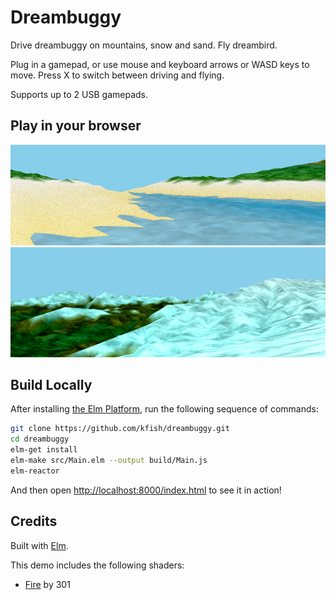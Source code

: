 # Dreambuggy

Drive dreambuggy on mountains, snow and sand. Fly dreambird.

Plug in a gamepad, or use mouse and keyboard arrows or WASD keys to move.
Press X to switch between driving and flying.

Supports up to 2 USB gamepads.

## Play in your browser

[![PLAY](resources/beach1.png)][demo]
[![PLAY](resources/snow1.png)][demo]

[demo]: http://kfish.github.io/dreambuggy/

## Build Locally

After installing [the Elm Platform](https://github.com/elm-lang/elm-platform),
run the following sequence of commands:

```bash
git clone https://github.com/kfish/dreambuggy.git
cd dreambuggy
elm-get install
elm-make src/Main.elm --output build/Main.js
elm-reactor
```

And then open [http://localhost:8000/index.html](http://localhost:8000/index.html) to see it in action!

## Credits

Built with [Elm](http://elm-lang.org/).

This demo includes the following shaders:

  * [Fire](https://www.shadertoy.com/view/Xsl3zN) by 301
